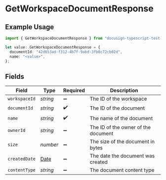 # GetWorkspaceDocumentResponse

## Example Usage

```typescript
import { GetWorkspaceDocumentResponse } from "docusign-typescript-test-2/models/components";

let value: GetWorkspaceDocumentResponse = {
  documentId: "42d653ad-f312-4b7f-9abd-3fb0c72cb02d",
  name: "<value>",
};
```

## Fields

| Field                                                                                         | Type                                                                                          | Required                                                                                      | Description                                                                                   |
| --------------------------------------------------------------------------------------------- | --------------------------------------------------------------------------------------------- | --------------------------------------------------------------------------------------------- | --------------------------------------------------------------------------------------------- |
| `workspaceId`                                                                                 | *string*                                                                                      | :heavy_minus_sign:                                                                            | The ID of the workspace                                                                       |
| `documentId`                                                                                  | *string*                                                                                      | :heavy_check_mark:                                                                            | The ID of the document                                                                        |
| `name`                                                                                        | *string*                                                                                      | :heavy_check_mark:                                                                            | The name of the document                                                                      |
| `ownerId`                                                                                     | *string*                                                                                      | :heavy_minus_sign:                                                                            | The ID of the owner of the document                                                           |
| `size`                                                                                        | *number*                                                                                      | :heavy_minus_sign:                                                                            | The size of the document in bytes                                                             |
| `createdDate`                                                                                 | [Date](https://developer.mozilla.org/en-US/docs/Web/JavaScript/Reference/Global_Objects/Date) | :heavy_minus_sign:                                                                            | The date the document was created                                                             |
| `contentType`                                                                                 | *string*                                                                                      | :heavy_minus_sign:                                                                            | The document content type                                                                     |